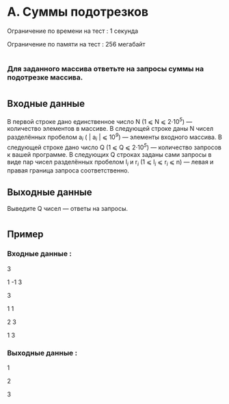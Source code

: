 # A. Суммы подотрезков
Ограничение по времени на тест : 1 секунда

Ограничение по памяти на тест : 256 мегабайт

#

### Для заданного массива ответьте на запросы суммы на подотрезке массива.

#

## Входные данные
В первой строке дано единственное число N (1 ⩽ N ⩽ 2⋅10<sup><i>5</i></sup>) — количество элементов в массиве. В следующей строке даны N чисел разделённых пробелом a<sub><i>i</i></sub> ( | a<sub><i>i</i></sub> | ⩽ 10<sup><i>9</i></sup>) — элементы входного массива. В следующей строке дано число Q (1 ⩽ Q ⩽ 2⋅10<sup><i>5</i></sup>) — количество запросов к вашей программе. В следующих Q строках заданы сами запросы в виде пар чисел разделённых пробелом l<sub><i>i</i></sub> и r<sub><i>i</i></sub> (1 ⩽ l<sub><i>i</i></sub> ⩽ r<sub><i>i</i></sub> ⩽ n) — левая и правая граница запроса соответственно.

## Выходные данные
Выведите Q чисел — ответы на запросы.

#

## Пример

### Входные данные :
3

1 -1 3

3

1 1

2 3

1 3
### Выходные данные :
1

2

3
